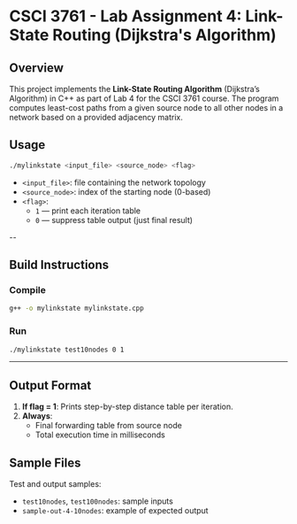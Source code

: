 # CSCI 3761 - Lab Assignment 4: Link-State Routing (Dijkstra's Algorithm)

##  Overview

This project implements the **Link-State Routing Algorithm** (Dijkstra’s Algorithm) in C++ as part of Lab 4 for the CSCI 3761 course. The program computes least-cost paths from a given source node to all other nodes in a network based on a provided adjacency matrix.



##  Usage

```bash
./mylinkstate <input_file> <source_node> <flag>
```

- `<input_file>`: file containing the network topology
- `<source_node>`: index of the starting node (0-based)
- `<flag>`:
  - `1` — print each iteration table
  - `0` — suppress table output (just final result)

--

##  Build Instructions

### Compile

```bash
g++ -o mylinkstate mylinkstate.cpp
```

### Run

```bash
./mylinkstate test10nodes 0 1
```

---

##  Output Format

1. **If flag = 1**: Prints step-by-step distance table per iteration.
2. **Always**:
   - Final forwarding table from source node
   - Total execution time in milliseconds




##  Sample Files

Test and output samples:
- `test10nodes`, `test100nodes`: sample inputs
- `sample-out-4-10nodes`: example of expected output

